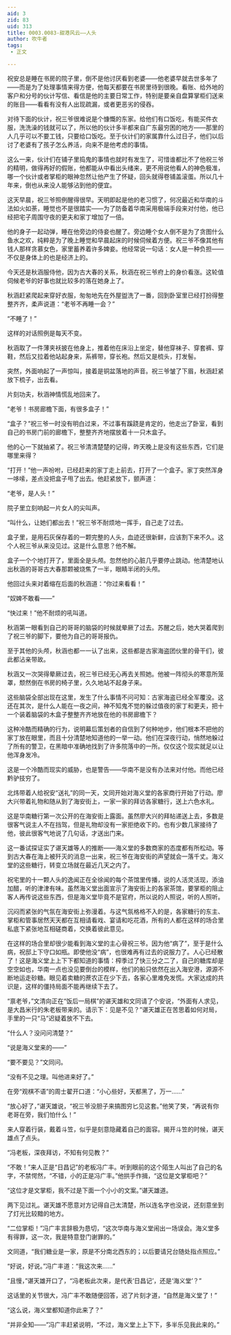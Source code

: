 ```yaml
---
aid: 3
zid: 83
uid: 313
title: 0003.0083-甜港风云——人头
author: 吹牛者
tags: 
 - 正文

---
```




  祝安总是睡在书房的院子里，倒不是他讨厌看到老婆——他老婆早就去世多年了——而是为了处理事情来得方便，他每天都要在书房里待到很晚。看账、给外地的客户和分号的伙计写信、看信是他的主要日常工作，特别是要亲自盘算掌柜们送来的账目——看看有没有人出现疏漏，或者更恶劣的侵吞。

  对待下面的伙计，祝三爷很难说是个慷慨的东家。给他们有口饭吃，有能买件衣服，洗洗澡的钱就可以了，所以他的伙计多半都来自广东最穷困的地方——那里的人几乎可以不要工钱，只要给口饭吃。至于伙计们的家属靠什么过日子，他们以后讨了老婆有了孩子怎么养活，向来不是他考虑的事情。

  这么一来，伙计们在铺子里捣鬼的事情也就时有发生了，可惜谁都比不了他祝三爷的精明，做得再好的假账，他都能从中看出头绪来，更不用说他看人的神色极准，哪一个伙计或者掌柜的眼神忽然让他产生了怀疑，回头就得卷铺盖滚蛋。所以几十年来，倒也从来没人能够沾到他的便宜。

  这天早晨，祝三爷照例醒得很早。天明即起是他的老习惯了，何况最近和华南的斗法如火如荼，睡觉也不是很踏实——为了防备着华南采用极端手段来对付他，他已经把宅子周围守夜的更夫和家丁增加了一倍。

  他的身子一起动弹，睡在他旁边的侍妾也醒了。旁边睡个女人倒不是为了贪图什么鱼水之欢，纯粹是为了晚上睡觉和早晨起床的时候伺候着方便。祝三爷不像其他有钱人那样贪慕女色，家里蓄养着许多婢妾。他经常说一句话：女人是一种负担——不仅是身体上的也是经济上的。

  今天还是秋涵服侍他，因为古大春的关系，秋涵在祝三爷府上的身价看涨。这轮值伺候老爷的好事也就比较多的落在她身上了。

  秋涵赶紧爬起来穿好衣服，匆匆地先在外屋盥洗了一番，回到卧室里已经打扮得整整齐齐，柔声说道：“老爷不再睡一会？”

  “不睡了！”

  这样的对话照例是每天不变。

  秋涵取了一件薄夹袄披在他身上，推着他在床沿上坐定，替他穿袜子、穿套裤、穿鞋，然后又拉着他站起身来，系裤带，穿长袍。然后又是梳头，打发髻。

  突然，外面响起了一声惊叫，接着是铜盆落地的声音。祝三爷皱了下眉，秋涵赶紧放下梳子，出去看。

  片刻功夫，秋涵神情慌乱地回来了。

  “老爷！书房廊檐下面，有很多盒子！”

  “盒子？”祝三爷一时没有明白过来，不过事有蹊跷是肯定的，他走出了卧室，看到自己的书房门前的廊檐下，整整齐齐地摆放着十一只木盒子。

  他的心一下就抽紧了。祝三爷清清楚楚的记得，昨天晚上是没有这些东西，它们是哪里来得？

  “打开！”他一声吩咐，已经赶来的家丁走上前去，打开了一个盒子。家丁突然浑身一哆嗦，差点没把盒子甩了出去。他赶紧放下，颤声道：

  “老爷，是人头！”

  院子里立刻响起一片女人的尖叫声。

  “叫什么，让她们都出去！”祝三爷不耐烦地一挥手，自己走了过去。

  盒子里，是用石灰保存着的一颗完整的人头，血迹还很新鲜，应该割下来不久。这个人祝三爷从来没见过。这是什么意思？他不解。

  盒子一个个地打开了，里面全是头颅。忽然他的心脏几乎要停止跳动。他清楚地认出秋涵的哥哥古大春那颗被烧焦了一半，眼睛半闭的头颅。

  他回过头来对着缩在后面的秋涵道：“你过来看看！”

  “奴婢不敢看——”

  “快过来！”他不耐烦的吼叫道。

  秋涵第一眼看到自己的哥哥的脑袋的时候就晕厥了过去。苏醒之后，她大哭着爬到了祝三爷的脚下，要他为自己的哥哥报仇。

  至于其他的头颅，秋涵也都一一认了出来，这些都是古家海盗团伙里的骨干们，彼此都沾亲带故。

  秋涵又一次哭得晕厥过去，祝三爷已经无心再去关照她。他被一阵彻头的寒意所笼罩，颓然倒在书房的椅子里，久久地站不起身子来。

  这些脑袋全部出现在这里，发生了什么事情不问可知：古家海盗已经全军覆没。这还在其次，是什么人能在一夜之间，神不知鬼不觉的躲过值夜的家丁和更夫，把十一个装着脑袋的木盒子整整齐齐地放在他的书房廊檐下？

  这种冷酷而精确的行为，说明幕后策划者的自信到了何种地步，他们根本不把他的家丁放在眼里，而且十分清楚地知道他的一举一动。他们在深夜行动，悄然地躲过了所有的警卫，在黑暗中准确地找到了许多院落中的一所。仅仅这个现实就足以让他浑身发冷。

  这是一个冷酷而现实的威胁，也是警告——华南不是没有办法来对付他。而他已经黔驴技穷了。

  北炜带着人给祝安“送礼”的同一天，文同开始对海义堂的各家商行开始了行动。廖大兴带着礼物和随从到了海安街上，一家一家的拜访各家糖行，送上六色水礼。

  这是华南糖行第一次公开的在海安街上露面。虽然廖大兴的拜帖递送上去，多数是很客气说主人不在挡驾，但是礼物却没有一家拒绝收下的。也有少数几家接待了他，彼此很客气地说了几句话，才送出门来。

  这一番试探证实了谌天雄等人的推断——海义堂的多数商家的态度都有所松动。等到古大春在海上被歼灭的消息一出来，祝三爷在海安街的声望就会一落千丈。海义堂的这些糖行，转变立场就在最近几天之内了。

  祝宅里的十一颗人头的逸闻正在全徐闻的每个茶馆里传播，说的人活灵活现，添油加醋，听的津津有味。虽然海义堂出面宣示了海安街上的各家茶馆，要掌柜的阻止客人再传说这些东西，但是海义堂毕竟不是官府，所以说的人照说，听的人照听。

  沉闷而紧张的气氛在海安街上弥漫着。与这气氛格格不入的是，各家糖行的东主、掌柜和管事居然天天都在互相请看戏、宴请和吃花酒，所有的人都在这样的场合里私底下紧张地互相磋商着，交换着彼此意见。

  在这样的场合里却很少能看到海义堂的主心骨祝三爷。因为他“病了”，至于是什么病，祝邸上下守口如瓶。即使他没“病”，也很难再有过去的说服力了。人心已经散了！这是海义堂上上下下都知道的事情：榨季过了快三分之二了，自己的糖库却是空空如也，华南一点也没见要倒台的模样，他们的船只依然在出入海安港，源源不断地运走砂糖。眼见着卖糖的蔗农正在少下去，各家心里难免发慌。大家达成的共识是，这样的僵持局面不能再继续下去了。

  “禀老爷，”文清向正在“饭后一局棋”的谌天雄和文同请了个安说，“外面有人求见，是大昌米行的朱老板带来的。请示下：见是不见？”谌天雄正在苦思着如何对局，手里的一只“马”迟疑着放不下去。

  “什么人？没问问清楚？”

  “说是海义堂来的——”

  “要不要见？”文同问。

  “没有不见之理。叫他进来好了。”

  在旁“观棋不语”的周士翟开口道：“小心些好，天都黑了，万一……”

  “放心好了，”谌天雄说，“祝三爷没胆子来搞图穷匕见这套。”他笑了笑，“再说有你老哥在旁，我们怕什么！”

  来人穿着行装，戴着斗笠，似乎是刻意隐藏着自己的面容。揭开斗笠的时候，谌天雄点了点头。

  “冯老板，深夜拜访，不知有何见教？”

  “不敢！”来人正是“日昌记”的老板冯广丰。听到眼前的这个陌生人叫出了自己的名字，不禁愕然，“不错，小的正是冯广丰。”他拱手作揖，“这位是文掌柜吧？”

  “这位才是文掌柜，我不过是下面一个小小的文案。”谌天雄道。

  两下见过礼。谌天雄不愿意对方记得自己太清楚，所以连名字也没说，还刻意坐到了灯光比较黯的地方。

  “二位掌柜！”冯广丰言辞极为恳切，“这次华南与海义堂闹出一场误会。海义堂多有得罪，这一次，我是特意登门谢罪的。”

  文同道，“我们糖业是一家，原是不分南北西东的；以后要请兄台随处指点照应。”

  “好说，好说。”冯广丰道：“我这次来……”

  “且慢，”谌天雄开口了，“冯老板此次来，是代表‘日昌记’，还是‘海义堂’？”

  这话里的关节很大，冯广丰不敢随便回答，迟了片刻才道，“自然是海义堂了！”

  “这么说，海义堂都知道你此来了？”

  “并非全知——”冯广丰赶紧说明，“不过，海义堂上上下下，多半乐见我此来的。”


